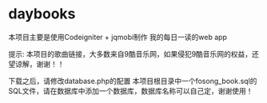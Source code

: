 daybooks
========
本项目主要是使用Codeigniter + jqmobi制作
我的每日一读的web app

提示:
本项目的歌曲链接，大多数来自9酷音乐网，如果侵犯9酷音乐网的权益，还望谅解，谢谢！！

下载之后，请修改database.php的配置
本项目根目录中一个fosong_book.sql的SQL文件，请在数据库中添加一个数据库，数据库名称可以自己定，谢谢使用！

